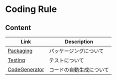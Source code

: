 # Coding Rule

## Content

| Link                               | Description              |
| ---------------------------------- | ------------------------ |
| [Packaging](packaging.md)          | パッケージングについて   |
| [Testing](testing.md)              | テストについて           |
| [CodeGenerator](code_generator.md) | コードの自動生成について |
